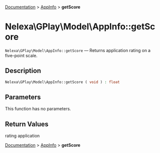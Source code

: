 [Documentation](../../README.md) > [AppInfo](README.md) > **getScore**

# Nelexa\GPlay\Model\AppInfo::getScore
`Nelexa\GPlay\Model\AppInfo::getScore` — Returns application rating on a five-point scale.

## Description
```php
Nelexa\GPlay\Model\AppInfo::getScore ( void ) : float
```

## Parameters
This function has no parameters.

## Return Values
rating application

[Documentation](../../README.md) > [AppInfo](README.md) > **getScore**
